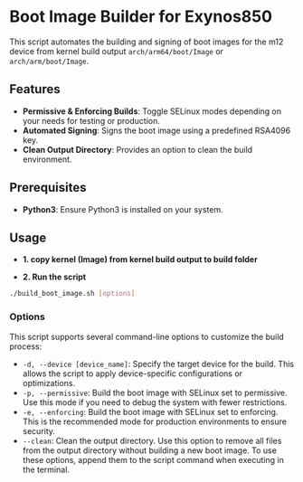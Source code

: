 # Boot Image Builder for Exynos850

This script automates the building and signing of boot images for the m12 device from kernel build output `arch/arm64/boot/Image` or ``arch/arm/boot/Image``.

## Features

- **Permissive & Enforcing Builds**: Toggle SELinux modes depending on your needs for testing or production.
- **Automated Signing**: Signs the boot image using a predefined RSA4096 key.
- **Clean Output Directory**: Provides an option to clean the build environment.

## Prerequisites

- **Python3**: Ensure Python3 is installed on your system.

## Usage
- **1. copy kernel (Image) from kernel build output to build folder**

- **2. Run the script**
```bash
./build_boot_image.sh [options]
```

### Options

This script supports several command-line options to customize the build process:
- `-d, --device [device_name]`: Specify the target device for the build. This allows the script to apply device-specific configurations or optimizations.
- `-p, --permissive`: Build the boot image with SELinux set to permissive. Use this mode if you need to debug the system with fewer restrictions.
- `-e, --enforcing`: Build the boot image with SELinux set to enforcing. This is the recommended mode for production environments to ensure security.
- `--clean`: Clean the output directory. Use this option to remove all files from the output directory without building a new boot image.
To use these options, append them to the script command when executing in the terminal.
